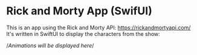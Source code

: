 # Rick and Morty App (SwifUI)

This is an app using the Rick and Morty API: https://rickandmortyapi.com/ 
It's written in SwiftUI to display the characters from the show:

/*Animations will be displayed here*/





